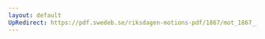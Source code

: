 ```yaml
---
layout: default
UpRedirect: https://pdf.swedeb.se/riksdagen-motions-pdf/1867/mot_1867__fk__00022/mot_1867__fk__00022_002.pdf
---
```

